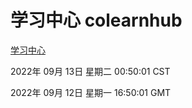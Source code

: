 # 学习中心 colearnhub
[学习中心](http://27.19.32.34:56308/colearnhub/)

2022年 09月 13日 星期二 00:50:01 CST

2022年 09月 12日 星期一 16:50:01 GMT
